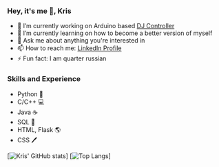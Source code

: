 ### Hey, it's me 👋, Kris

- 🔭 I’m currently working on Arduino based [DJ Controller](https://github.com/krispetrov/dj-controller)
- 🌱 I’m currently learning on how to become a better version of myself
- 💬 Ask me about anything you're interested in
- 📫 How to reach me: [LinkedIn Profile](https://www.linkedin.com/in/kris-petrov/)
- ⚡ Fun fact: I am quarter russian

### Skills and Experience
- Python 🐍
- C/C++ 💻
- Java ☕
- SQL 💾
- HTML, Flask 🌎
- CSS 🖊


[![Kris' GitHub stats](https://github-readme-stats.vercel.app/api?username=krispetrov)]
[![Top Langs](https://github-readme-stats.vercel.app/api/top-langs/?username=krispetrov)]


